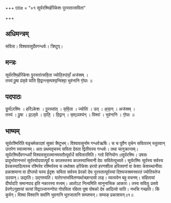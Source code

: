 +++
title = "०१ सूर्यरश्मिर्हरिकेशः पुरस्तात्सविता"

+++
## अधिमन्त्रम्
सविता। विश्वावसुर्देवगन्धर्वः। त्रिष्टुप्।

## मन्त्रः
सूर्य॑रश्मि॒र्हरि॑केशः पु॒रस्ता॑त्सवि॒ता ज्योति॒रुद॑याँ॒ अज॑स्रम् ।  
तस्य॑ पू॒षा प्र॑स॒वे या॑ति वि॒द्वान्त्स॒म्पश्य॒न्विश्वा॒ भुव॑नानि गो॒पाः ॥

## पदपाठः
सू॒र्य॑ऽरश्मिः । हरि॑ऽकेशः । पु॒रस्ता॑त् । स॒वि॒ता । ज्योतिः॑ । उत् । अ॒या॒न् । अज॑स्रम् ।  
तस्य॑ । पू॒षा । प्र॒ऽस॒वे । या॒ति॒ । वि॒द्वान् । स॒म्ऽपश्य॑न् । विश्वा॑ । भुव॑नानि । गो॒पाः ॥

## भाष्यम्
सूर्यरश्मिरिति षडृचमेकादशं सूक्तं त्रैष्टुभम्। विश्वावसुर्नाम गन्धर्वऋषिः। स च पूर्वेण तृचेन सवितारम् स्तुतवान् उत्तरेण स्वात्मानम्। अतः प्रथमतृचस्य सविता देवता द्वितीयस्य गन्धर्वः। तथा चानुक्रान्तम्। सूर्यरश्मिर्देवगन्धर्वो विश्वावसुरात्मानमस्तौत्पूर्वार्धे सवितारमिति। गतो विनियोगः॥सूर्यरश्मिः। उषसः प्रादुर्भावानन्तरं सूर्यस्योदयात्पूर्वं यः कालस्तस्य कालस्याभिमानी देवः सवितेत्युच्यते। सूर्यरश्मिः सूर्यस्य सर्वस्य प्रेरकस्यादित्यस्य रश्मिरेव रश्मिर्यस्य स तथोक्तः हरिकेशः हरयो हरणशीला हरितवर्णा वा केशाः केशस्थानीयाः प्रकाशमाना वा दीप्तयो यस्य ईदृशः सविता सर्वस्य प्रेरको देवः पुरस्तात्पूर्वस्यां दिश्यजस्रमनवरतं ज्योतिस्तेज उदयान्। उद्याति। उद्गमयति। यातेरन्तर्भावितण्यर्थाच्छान्दसो लङ्। व्यत्ययेन बहु वचनम्। संहितायां दीर्घादटि समानपाद इति नकारस्य रुत्वम्। आतोऽट नित्यमिति सानुनासिक आकारः। तस्य सवितुः प्रसवे प्रेरणेऽनुज्ञायां सत्यां विद्वाञ्जानन्गोपा गोपयिता रक्षिता पूषा पोषको देव आदित्यो याति। नभसि गच्छति। किं कुर्वन्। विश्वा विश्वानि सर्वाणि भुवनानि भूतजातानि सम्पश्यन्। सम्यक् प्रकाशयन्॥१॥